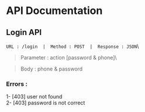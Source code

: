 # API Documentation

## Login API

`URL : /login  |  Method : POST  |  Response : JSON`\

> Parameter : action [password & phone]\

> Body : phone & password

### Errors :

1- [403] user not found\
2- [403] password is not correct
